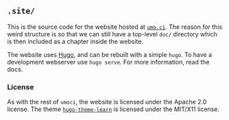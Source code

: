 ## `.site/` ##

This is the source code for the website hosted at [`umo.ci`][umoci]. The reason
for this weird structure is so that we can still have a top-level `doc/`
directory which is then included as a chapter inside the website.

The website uses [Hugo][hugo], and can be rebuilt with a simple `hugo`. To have
a development webserver use `hugo serve`. For more information, read the docs.

[umoci]: https://umo.ci/
[hugo]: https://gohugo.io/

### License ###

As with the rest of `umoci`, the website is licensed under the Apache 2.0
license. The theme [`hugo-theme-learn`][hugo-theme] is licensed under the
MIT/X11 license.

[hugo-theme]: https://github.com/matcornic/hugo-theme-learn
